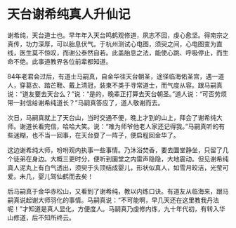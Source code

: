 # 天台谢希纯真人升仙记

谢希纯，天台道士也。早年年入天台鸣鹤观修道，夙志不回，虔心愈坚。得南宗之真传，功力深厚，可以胎息伏气。于杭州测试心电图，须臾之间，心电图变为直线，医生莫不惊叹，而谢公泰然自若。此盖胎息之法，能使心跳、呼吸停止，而生命不绝。此事道教界各位前辈都知道。

84年老君会过后，有道士马嗣真，自金华往天台朝圣，途径临海佑圣宫，遇一道人，穿葛衣、踏芒鞋、戴上清冠，装束不类于寻常道士，而气度从容。跟马嗣真说：“道友要去天台么？”说：“是的，晚辈正打算去天台朝圣。”道人说：“可否劳烦带一封信给谢希纯道长？”马嗣真答应了，道人敬谢而去。

次日，马嗣真就上了天台山，当时交通不便，晚上才到的山上，拜会了谢希纯大师。谢道长看完信，哈哈大笑。说：“难为师爷他老人家还记得我。”马嗣真听的有些迷糊，也不当一回事，在天台耍了一阵子，便启程回金华了。

这边谢希纯大师，吩咐观内执事一些事情。乃沐浴焚香，要去圜堂静坐，只留了几个徒弟在身边。大概三更时分，便听到圜堂之内雷声隐隐，大地震动。但见谢希纯真人泥丸上有白气透出，须臾于头顶结成婴儿，形状似真人，如雪月皎洁，光莹可爱。未几，婴儿驾仙鹤而去矣！

后马嗣真于金华赤松山，又看到了谢希纯，教以内炼口诀。有道友从临海来，跟马嗣真说起谢大师羽化的事情。马嗣真说：“不可能啊，早几天还在这里教我丹法呢！”才知道是真人显化，方便度人。马嗣真乃虔修内炼，九十年代初，有转入华山修道，后不知所终云。
